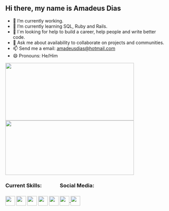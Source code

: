 ## Hi there, my name is Amadeus Dias

- 🔭 I’m currently working.
- 🌱 I’m currently learning SQL, Ruby and Rails. 
- 🤔 I´m looking for help to build a career, help people and write better code.
- 💬 Ask me about availability to collaborate on projects and communities.
- 📫 Send me a email: amadeusdias@hotmail.com
- 😄 Pronouns: He/Him

 <div style="display: inline-block">
  <img align="center" height="180em" width="400em" src="https://github-readme-stats.vercel.app/api?username=amadeusdias&show_icons=true&theme=merko">
  <img align="center" height="170em" width="400em" src="https://github-readme-stats.vercel.app/api/top-langs/?username=amadeusdias&layout=compact">
 </div>
 <div style="display: inline-block">
  <h3>Current Skills:<h3>
 <link rel="stylesheet" href="https://cdn.jsdelivr.net/gh/devicons/devicon@v2.15.1/devicon.min.css">
 <img align="center" heigth="40" width="30" src="https://cdn.jsdelivr.net/gh/devicons/devicon/icons/javascript/javascript-original.svg" />
 <link rel="stylesheet" href="https://cdn.jsdelivr.net/gh/devicons/devicon@v2.15.1/devicon.min.css">
 <img align="center" heigth="40" width="30" src="https://cdn.jsdelivr.net/gh/devicons/devicon/icons/react/react-original.svg" />
 <link rel="stylesheet" href="https://cdn.jsdelivr.net/gh/devicons/devicon@v2.15.1/devicon.min.css">
 <img align="center" heigth="40" width="30" src="https://cdn.jsdelivr.net/gh/devicons/devicon/icons/html5/html5-original.svg" />
 <link rel="stylesheet" href="https://cdn.jsdelivr.net/gh/devicons/devicon@v2.15.1/devicon.min.css">
 <img align="center" heigth="40" width="30" src="https://cdn.jsdelivr.net/gh/devicons/devicon/icons/redux/redux-original.svg" />
 <link rel="stylesheet" href="https://cdn.jsdelivr.net/gh/devicons/devicon@v2.15.1/devicon.min.css">
 <img align="center" heigth="40" width="30" src="https://cdn.jsdelivr.net/gh/devicons/devicon/icons/jest/jest-plain.svg" />
</div>
<div style="display: inline-block" >
 <h3>Social Media:<h3>
  <link rel="stylesheet" href="https://cdn.jsdelivr.net/gh/devicons/devicon@v2.15.1/devicon.min.css">
  <a href="https://www.linkedin.com/in/amadeus-ferreira-dias/" target="_blank"><img align="center" heigth="40" width="30"  src="https://cdn.jsdelivr.net/gh/devicons/devicon/icons/linkedin/linkedin-original.svg" />
  <link rel="stylesheet" href="https://cdn.jsdelivr.net/gh/devicons/devicon@v2.15.1/devicon.min.css">
  <a href="https://twitter.com/ahamadeus" target="_blank"><img align="center" heigth="40" width="30" src="https://cdn.jsdelivr.net/gh/devicons/devicon/icons/twitter/twitter-original.svg" />
          
</div>
          
